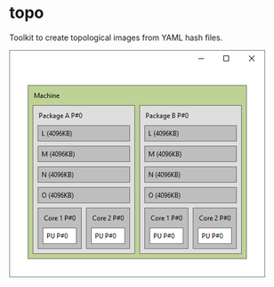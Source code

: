 # topo
Toolkit to create topological images from YAML hash files.

![Topo example output](screenshot.png)
